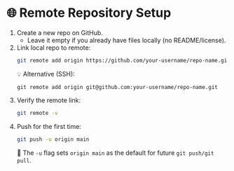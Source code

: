 # 🌐 Remote Repository Setup

1. Create a new repo on GitHub.
    - Leave it empty if you already have files locally (no README/license).
2. Link local repo to remote:
    ```bash
    git remote add origin https://github.com/your-username/repo-name.git
    ```
    💡 Alternative (SSH):
    ```bas
    git remote add origin git@github.com:your-username/repo-name.git
    ```
3. Verify the remote link:
    ```bash
    git remote -v
    ```
4. Push for the first time:
    ```bash
    git push -u origin main
    ```
    📌 The `-u` flag sets `origin main` as the default for future `git push/git pull`.

